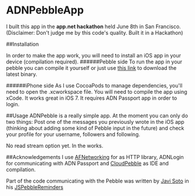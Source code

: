 # ADNPebbleApp

I built this app in the **app.net hackathon** held June 8th in San Francisco.
(Disclaimer: Don't judge me by this code's quality. Built it in a Hackathon)

##Installation

In order to make the app work, you will need to install an iOS app in your device (compilation required).
######Pebble side
To run the app in your pebble you can compile it yourself or just use [this link](http://builds.cloudpebble.net/b/7/b7bf5e4c5e5c4367b0b63d12d9b9af80/watchface.pbw) to download the latest binary.

######iPhone side
As I use CocoaPods to manage dependencies, you'll need to open the .xcworkspace file.
You will need to compile the app using xCode. It works great in iOS 7. It requires ADN Passport app in order to login. 

##Usage
ADNPebble is a really simple app. At the moment you can only do two things: Post one of the messages you previously wrote in the iOS app (thinking about adding some kind of Pebble input in the future) and check your profile for your username, followers and following.  

No read stream option yet. In the works.

##Acknowledgements
I use [AFNetworking](afnetworking.com) for as HTTP library, ADNLogin for communicating with ADN Passport and [CloudPebble](http://cloudpebble.net) as IDE and compilation. 

Part of the code communicating with the Pebble was written by [Javi Soto](http://twitter.com/javi) in his [JSPebbleReminders](https://github.com/JaviSoto/JSPebbleReminders)
